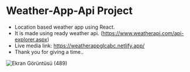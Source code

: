 # Weather-App-Api Project  
- Location based weather app using React.  
- It is made using ready weather api. (https://www.weatherapi.com/api-explorer.aspx)  
- Live media link: https://weatherappglcabc.netlify.app/  
- Thank you for giving a time..

![Ekran Görüntüsü (489)](https://user-images.githubusercontent.com/77458139/210050231-50eeaaf0-feaf-4277-b007-2e1b0b723b4f.png)




